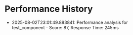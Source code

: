 # Performance History

- 2025-08-02T23:01:49.883841: Performance analysis for test_component - Score: 87, Response Time: 245ms
